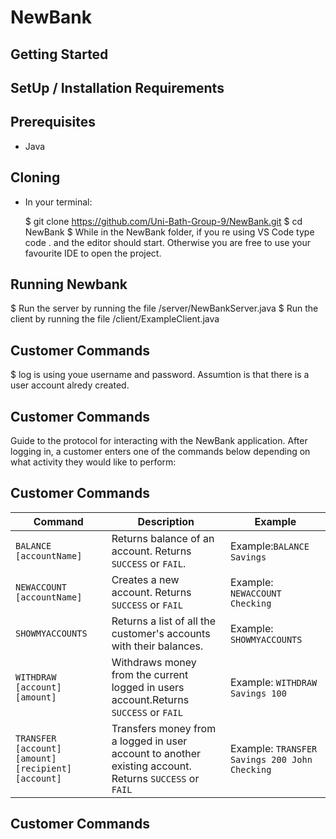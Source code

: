 # NewBank

## Getting Started

## SetUp / Installation Requirements

## Prerequisites

* Java

## Cloning

* In your terminal:
        
    $ git clone https://github.com/Uni-Bath-Group-9/NewBank.git
    $ cd NewBank
    $ While in the NewBank folder, if you re using VS Code type code . and the editor should start. Otherwise you are free to use your favourite IDE to open the project. 


## Running Newbank

$ Run the server by running the file /server/NewBankServer.java
$ Run the client by running the file /client/ExampleClient.java

## Customer Commands

$ log is using youe username and password. Assumtion is that there is a user account alredy created.

## Customer Commands

Guide to the protocol for interacting with the NewBank application. After logging in, a customer enters one of the commands below depending on what activity they would like to perform:

## Customer Commands

| Command | Description | Example
| --- | --- | --- |
| `BALANCE [accountName]` | Returns balance of an account. Returns `SUCCESS` or `FAIL`.| Example:`BALANCE Savings`|
| `NEWACCOUNT [accountName]` | Creates a new account. Returns `SUCCESS` or `FAIL` | Example: `NEWACCOUNT Checking`|
| `SHOWMYACCOUNTS` | Returns a list of all the customer's accounts with their balances.|Example: `SHOWMYACCOUNTS`|
| `WITHDRAW [account] [amount]` | Withdraws money from the current logged in users account.Returns `SUCCESS` or `FAIL` | Example: `WITHDRAW Savings 100`| 
| `TRANSFER [account] [amount] [recipient] [account]` | Transfers money from a logged in user account to another existing account. Returns `SUCCESS` or `FAIL`| Example: `TRANSFER Savings 200 John Checking`|


## Customer Commands


